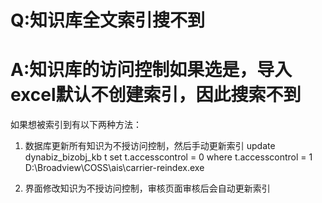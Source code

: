 # Q:知识库全文索引搜不到

# A:知识库的访问控制如果选是，导入excel默认不创建索引，因此搜索不到

如果想被索引到有以下两种方法：
1. 数据库更新所有知识为不授访问控制，然后手动更新索引
update dynabiz_bizobj_kb t set t.accesscontrol = 0 where t.accesscontrol = 1
D:\Broadview\COSS\ais\carrier-reindex.exe

2. 界面修改知识为不授访问控制，审核页面审核后会自动更新索引
